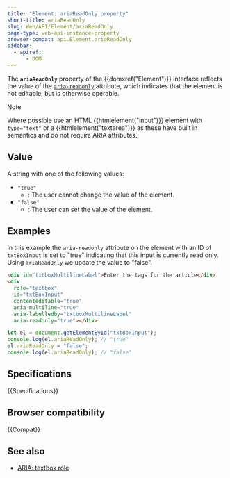 ```yaml
---
title: "Element: ariaReadOnly property"
short-title: ariaReadOnly
slug: Web/API/Element/ariaReadOnly
page-type: web-api-instance-property
browser-compat: api.Element.ariaReadOnly
sidebar:
  - apiref:
      - DOM
---
```


The **`ariaReadOnly`** property of the {{domxref("Element")}} interface reflects the value of the [`aria-readonly`](/en-US/docs/Web/Accessibility/ARIA/Reference/Attributes/aria-readonly) attribute, which indicates that the element is not editable, but is otherwise operable.

> [!NOTE]
> Where possible use an HTML {{htmlelement("input")}} element with `type="text"` or a {{htmlelement("textarea")}} as these have built in semantics and do not require ARIA attributes.

## Value

A string with one of the following values:

- `"true"`
  - : The user cannot change the value of the element.
- `"false"`
  - : The user can set the value of the element.

## Examples

In this example the `aria-readonly` attribute on the element with an ID of `txtBoxInput` is set to "true" indicating that this input is currently read only. Using `ariaReadOnly` we update the value to "false".

```html
<div id="txtboxMultilineLabel">Enter the tags for the article</div>
<div
  role="textbox"
  id="txtBoxInput"
  contenteditable="true"
  aria-multiline="true"
  aria-labelledby="txtboxMultilineLabel"
  aria-readonly="true"></div>
```

```js
let el = document.getElementById("txtBoxInput");
console.log(el.ariaReadOnly); // "true"
el.ariaReadOnly = "false";
console.log(el.ariaReadOnly); // "false"
```

## Specifications

{{Specifications}}

## Browser compatibility

{{Compat}}

## See also

- [ARIA: textbox role](/en-US/docs/Web/Accessibility/ARIA/Reference/Roles/textbox_role)
